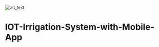 ![alt_text](https://github.com/SalsabilaFatmasari/IOT-Irrigation-System-with-Mobile-App/commit/95ec114e78679fef9138fdbe70738fcbbe59bb5b?raw=true)
# IOT-Irrigation-System-with-Mobile-App
